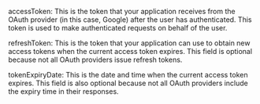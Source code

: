 accessToken: This is the token that your application receives from the OAuth provider (in this case, Google) after the user has authenticated. This token is used to make authenticated requests on behalf of the user.

refreshToken: This is the token that your application can use to obtain new access tokens when the current access token expires. This field is optional because not all OAuth providers issue refresh tokens.

tokenExpiryDate: This is the date and time when the current access token expires. This field is also optional because not all OAuth providers include the expiry time in their responses.
